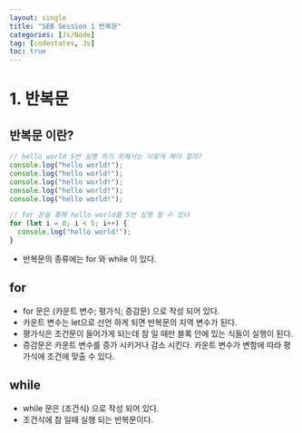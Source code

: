 ```yaml
---
layout: single
title: "SEB Session 1 반복문"
categories: [Js/Node]
tag: [codestates, Js]
toc: true
---
```


# 1. 반복문

## 반복문 이란?

```javascript
// hello world 5번 실행 하기 위해서는 이렇게 해야 할까?
console.log("hello world!");
console.log("hello world!");
console.log("hello world!");
console.log("hello world!");
console.log("hello world!");

// for 문을 통해 hello world를 5번 실행 할 수 있다
for (let i = 0; i < 5; i++) {
  console.log("hello world!");
}
```

- 반복문의 종류에는 for 와 while 이 있다.

## for

- for 문은 (카운트 변수; 평가식; 증감문) 으로 작성 되어 있다.
- 카운트 변수는 let으로 선언 하게 되면 반복문의 지역 변수가 된다.
- 평가식은 조건문이 들어가게 되는데 참 일 때만 블록 안에 있는 식들이 실행이 된다.
- 증감문은 카운트 변수를 증가 시키거나 감소 시킨다. 카운트 변수가 변함에 따라 평가식에 조건에 맞출 수 있다.

## while

- while 문은 (조건식) 으로 작성 되어 있다.
- 조건식에 참 일때 실행 되는 반복문이다.
